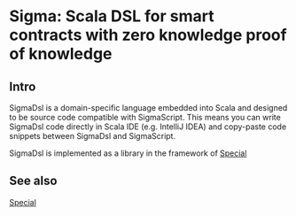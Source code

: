 # Sigma: Scala DSL for smart contracts with zero knowledge proof of knowledge  

## Intro
 SigmaDsl is a domain-specific language embedded into Scala and designed to be
 source code compatible with SigmaScript. This means you can write SigmaDsl
 code directly in Scala IDE (e.g. IntelliJ IDEA) and copy-paste code snippets
 between SigmaDsl and SigmaScript.

SigmaDsl is implemented as a library in the framework of
[Special](https://github.com/scalan/special)

## See also
[Special](https://github.com/scalan/special)
